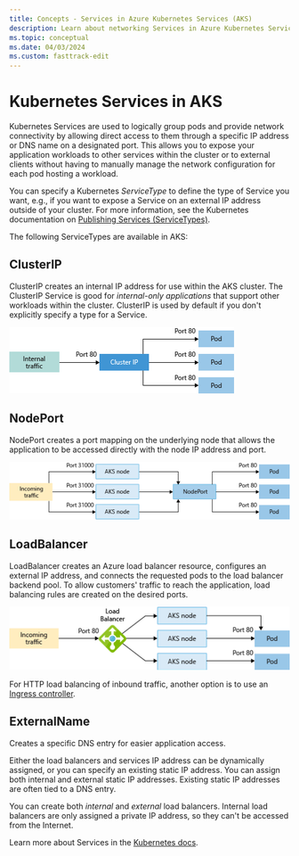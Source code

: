 ```yaml
---
title: Concepts - Services in Azure Kubernetes Services (AKS)
description: Learn about networking Services in Azure Kubernetes Service (AKS), including what services are in Kubernetes and what types of Services are available in AKS.
ms.topic: conceptual
ms.date: 04/03/2024
ms.custom: fasttrack-edit
---
```


# Kubernetes Services in AKS

Kubernetes Services are used to logically group pods and provide network connectivity by allowing direct access to them through a specific IP address or DNS name on a designated port. This allows you to expose your application workloads to other services within the cluster or to external clients without having to manually manage the network configuration for each pod hosting a workload.

You can specify a Kubernetes _ServiceType_ to define the type of Service you want, e.g., if you want to expose a Service on an external IP address outside of your cluster. For more information, see the Kubernetes documentation on [Publishing Services (ServiceTypes)][service-types].

The following ServiceTypes are available in AKS:

## ClusterIP
  
  ClusterIP creates an internal IP address for use within the AKS cluster. The ClusterIP Service is good for _internal-only applications_ that support other workloads within the cluster. ClusterIP is used by default if you don't explicitly specify a type for a Service.

  ![Diagram showing ClusterIP traffic flow in an AKS cluster][aks-clusterip]

## NodePort

  NodePort creates a port mapping on the underlying node that allows the application to be accessed directly with the node IP address and port.

  ![Diagram showing NodePort traffic flow in an AKS cluster][aks-nodeport]

## LoadBalancer

  LoadBalancer creates an Azure load balancer resource, configures an external IP address, and connects the requested pods to the load balancer backend pool. To allow customers' traffic to reach the application, load balancing rules are created on the desired ports.

  ![Diagram showing Load Balancer traffic flow in an AKS cluster][aks-loadbalancer]

  For HTTP load balancing of inbound traffic, another option is to use an [Ingress controller][ingress-controllers].

## ExternalName

  Creates a specific DNS entry for easier application access.

Either the load balancers and services IP address can be dynamically assigned, or you can specify an existing static IP address. You can assign both internal and external static IP addresses. Existing static IP addresses are often tied to a DNS entry.

You can create both _internal_ and _external_ load balancers. Internal load balancers are only assigned a private IP address, so they can't be accessed from the Internet.

Learn more about Services in the [Kubernetes docs][k8s-service].

<!-- IMAGES -->
[aks-clusterip]: media/concepts-network/aks-clusterip.png
[aks-nodeport]: media/concepts-network/aks-nodeport.png
[aks-loadbalancer]: media/concepts-network/aks-loadbalancer.png

<!-- LINKS - External -->
[k8s-service]: https://kubernetes.io/docs/concepts/services-networking/service/
[service-types]: https://kubernetes.io/docs/concepts/services-networking/service/#publishing-services-service-types

<!-- LINKS - Internal -->
[ingress-controllers]:concepts-network#ingress-controllers
